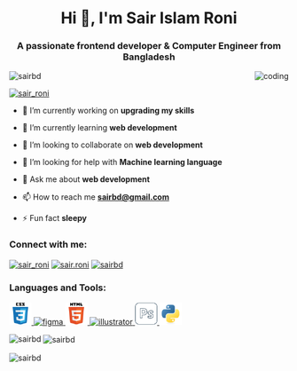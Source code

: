 <h1 align="center">Hi 👋, I'm Sair Islam Roni</h1>
<h3 align="center">A passionate frontend developer & Computer Engineer from Bangladesh</h3>
<img align="right" alt="coding" wodth="400" scr="https://github.com/user-attachments/assets/10b11207-83a4-4952-a4e7-b6c049bbb4bf">

<p align="left"> <img src="https://komarev.com/ghpvc/?username=sairbd&label=Profile%20views&color=0e75b6&style=flat" alt="sairbd" /> </p>

<p align="left"> <a href="https://twitter.com/sair_roni" target="blank"><img src="https://img.shields.io/twitter/follow/sair_roni?logo=twitter&style=for-the-badge" alt="sair_roni" /></a> </p>

- 🔭 I’m currently working on **upgrading my skills**

- 🌱 I’m currently learning **web development**

- 👯 I’m looking to collaborate on **web development**

- 🤝 I’m looking for help with **Machine learning language**

- 💬 Ask me about **web development**

- 📫 How to reach me **sairbd@gmail.com**

- ⚡ Fun fact **sleepy**

<h3 align="left">Connect with me:</h3>
<p align="left">
<a href="https://twitter.com/sair_roni" target="blank"><img align="center" src="https://raw.githubusercontent.com/rahuldkjain/github-profile-readme-generator/master/src/images/icons/Social/twitter.svg" alt="sair_roni" height="30" width="40" /></a>
<a href="https://fb.com/sair.roni" target="blank"><img align="center" src="https://raw.githubusercontent.com/rahuldkjain/github-profile-readme-generator/master/src/images/icons/Social/facebook.svg" alt="sair.roni" height="30" width="40" /></a>
<a href="https://dribbble.com/sairbd" target="blank"><img align="center" src="https://raw.githubusercontent.com/rahuldkjain/github-profile-readme-generator/master/src/images/icons/Social/dribbble.svg" alt="sairbd" height="30" width="40" /></a>
</p>

<h3 align="left">Languages and Tools:</h3>
<p align="left"> <a href="https://www.w3schools.com/css/" target="_blank" rel="noreferrer"> <img src="https://raw.githubusercontent.com/devicons/devicon/master/icons/css3/css3-original-wordmark.svg" alt="css3" width="40" height="40"/> </a> <a href="https://www.figma.com/" target="_blank" rel="noreferrer"> <img src="https://www.vectorlogo.zone/logos/figma/figma-icon.svg" alt="figma" width="40" height="40"/> </a> <a href="https://www.w3.org/html/" target="_blank" rel="noreferrer"> <img src="https://raw.githubusercontent.com/devicons/devicon/master/icons/html5/html5-original-wordmark.svg" alt="html5" width="40" height="40"/> </a> <a href="https://www.adobe.com/in/products/illustrator.html" target="_blank" rel="noreferrer"> <img src="https://www.vectorlogo.zone/logos/adobe_illustrator/adobe_illustrator-icon.svg" alt="illustrator" width="40" height="40"/> </a> <a href="https://www.photoshop.com/en" target="_blank" rel="noreferrer"> <img src="https://raw.githubusercontent.com/devicons/devicon/master/icons/photoshop/photoshop-line.svg" alt="photoshop" width="40" height="40"/> </a> <a href="https://www.python.org" target="_blank" rel="noreferrer"> <img src="https://raw.githubusercontent.com/devicons/devicon/master/icons/python/python-original.svg" alt="python" width="40" height="40"/> </a> </p>

<p><img align="left" src="https://github-readme-stats.vercel.app/api/top-langs?username=sairbd&show_icons=true&locale=en&layout=compact" alt="sairbd" /></p>

<p>&nbsp;<img align="center" src="https://github-readme-stats.vercel.app/api?username=sairbd&show_icons=true&locale=en" alt="sairbd" /></p>

<p><img align="center" src="https://github-readme-streak-stats.herokuapp.com/?user=sairbd&" alt="sairbd" /></p>
